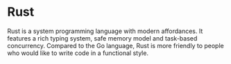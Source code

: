 # Rust

Rust is a system programming language with modern affordances. It features a rich typing system, safe memory model and task-based concurrency. Compared to the Go language, Rust is more friendly to people who would like to write code in a functional style.

